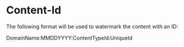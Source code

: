 # Content-Id

The following format will be used to watermark the content with an ID:

DomainName:MMDDYYYY:ContentTypeId:UniqueId
